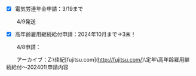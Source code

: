 - [x] 電気労連年金申請：3/19まで

　　4/9発送

- [x] 高年齢雇用継続給付申請：2024年10月まで→3末！

　　4/8申請：

　　アーカイブ：Z:\佳紀\[fujitsu.com](http://fujitsu.com/)\定年\高年齢雇用継続給付～202401\申請内容